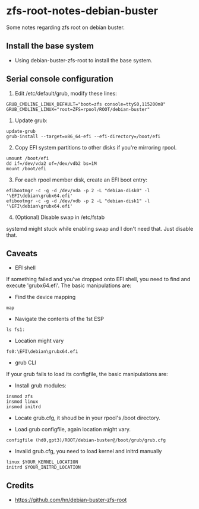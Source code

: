 # zfs-root-notes-debian-buster
Some notes regarding zfs root on debian buster.

## Install the base system

* Using debian-buster-zfs-root to install the base system.

## Serial console configuration

1. Edit /etc/default/grub, modify these lines:
```
GRUB_CMDLINE_LINUX_DEFAULT="boot=zfs console=ttyS0,115200n8"
GRUB_CMDLINE_LINUX="root=ZFS=rpool/ROOT/debian-buster"
```
1. Update grub:

```
update-grub
grub-install --target=x86_64-efi --efi-directory=/boot/efi
```
2. Copy EFI system partitions to other disks if you're mirroring rpool.
```
umount /boot/efi
dd if=/dev/vda2 of=/dev/vdb2 bs=1M
mount /boot/efi
```
3. For each rpool member disk, create an EFI boot entry:
```
efibootmgr -c -g -d /dev/vda -p 2 -L "debian-disk0" -l '\EFI\debian\grubx64.efi'
efibootmgr -c -g -d /dev/vdb -p 2 -L "debian-disk1" -l '\EFI\debian\grubx64.efi'
```
4. (Optional) Disable swap in /etc/fstab

systemd might stuck while enabling swap and I don't need that. Just disable that.

## Caveats
* EFI shell

 If something failed and you've dropped onto EFI shell, you need to find and execute 'grubx64.efi'. The basic manipulations are:
 * Find the device mapping
```
map
```

 * Navigate the contents of the 1st ESP
```
ls fs1:
```

 * Location might vary
```
fs0:\EFI\debian\grubx64.efi
```

* grub CLI

 If your grub fails to load its configfile, the basic manipulations are:

 * Install grub modules:
```
insmod zfs
insmod linux
insmod initrd
```

 * Locate grub.cfg, it shoud be in your rpool's /boot directory.

 * Load grub configfile, again location might vary.
```
configfile (hd0,gpt3)/ROOT/debian-buster@/boot/grub/grub.cfg
```

 * Invalid grub.cfg, you need to load kernel and initrd manually

```
linux $YOUR_KERNEL_LOCATION
initrd $YOUR_INITRD_LOCATION
```

## Credits

* https://github.com/hn/debian-buster-zfs-root
